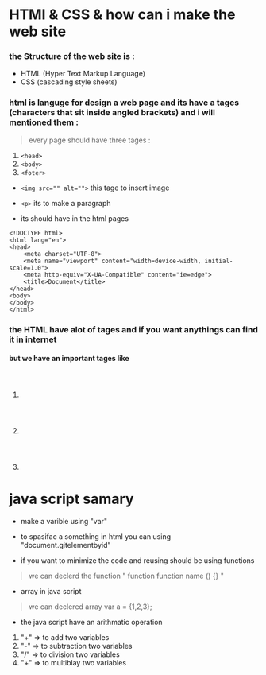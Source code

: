 # HTMl & CSS & how can i make the web site 

### the Structure of the web site is :
- HTML (Hyper Text Markup Language)
- CSS (cascading style sheets)

### html is languge for design a web page and its have a tages (characters that sit inside angled brackets) and i will mentioned them :
 > every page should have three tages : 
 1. `<head>`
 2. `<body>`
 3. `<foter> `

- `<img src="" alt="">` this tage to insert image 

- `<p>` its to make a paragraph
- its should have in the html pages  
```
<!DOCTYPE html>
<html lang="en">
<head>
    <meta charset="UTF-8">
    <meta name="viewport" content="width=device-width, initial-scale=1.0">
    <meta http-equiv="X-UA-Compatible" content="ie=edge">
    <title>Document</title>
</head>
<body>
</body>
</html>
```
### the HTML have alot of tages and if you want anythings can find it in internet 
####  but we have an important tages like 
1. <header>
2. <main>
3. <foter>

# java script samary

- make a varible using "var" 
- to spasifac a something in html you can using "document.gitelementbyid"

- if you want to minimize the code and reusing should be using functions 

> we can declerd the function " function function name () {} "

- array in java script 
> we can declered array var a = {1,2,3};

- the java script have an arithmatic operation 
1. "+" => to add two variables
2. "-" => to subtraction two variables
3. "/" =>  to division two variables
4. "+" => to multiblay two variables



